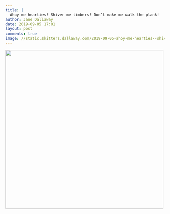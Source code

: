 ```yaml
---
title: |
  Ahoy me hearties! Shiver me timbers! Don’t make me walk the plank!
author: Jane Dallaway
date: 2019-09-05 17:01
layout: post
comments: true
image: //static.skitters.dallaway.com/2019-09-05-ahoy-me-hearties--shiver-me-timbers--don-t-make-me-walk-the-plank-thumb-1-IMG-9797.JPG
---
```


<div>
        <a href="//static.skitters.dallaway.com/2019-09-05-ahoy-me-hearties--shiver-me-timbers--don-t-make-me-walk-the-plank-fullsize-1-IMG-9797.JPG">
          <img src="//static.skitters.dallaway.com/2019-09-05-ahoy-me-hearties--shiver-me-timbers--don-t-make-me-walk-the-plank-thumb-1-IMG-9797.JPG" width="500" height="500"/>
        </a>
      </div>


  
      